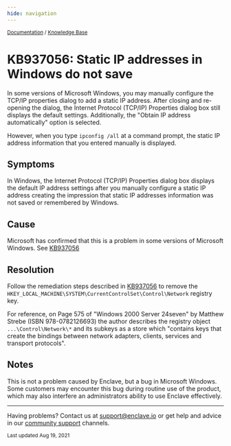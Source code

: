 ```yaml
---
hide: navigation
---
```


<small>[Documentation](/) / [Knowledge Base](/kb)</small>

# KB937056: Static IP addresses in Windows do not save

In some versions of Microsoft Windows, you may manually configure the TCP/IP properties dialog to add a static IP address. After closing and re-opening the dialog, the Internet Protocol (TCP/IP) Properties dialog box still displays the default settings. Additionally, the "Obtain IP address automatically" option is selected.

However, when you type `ipconfig /all` at a command prompt, the static IP address information that you entered manually is displayed.

## Symptoms

In Windows, the Internet Protocol (TCP/IP) Properties dialog box displays the default IP address settings after you manually configure a static IP address creating the impression that static IP addresses information was not saved or remembered by Windows.

## Cause

Microsoft has confirmed that this is a problem in some versions of Microsoft Windows. See [KB937056](http://support.microsoft.com/kb/937056)

## Resolution

Follow the remediation steps described in [KB937056](http://support.microsoft.com/kb/937056) to remove the `HKEY_LOCAL_MACHINE\SYSTEM\CurrentControlSet\Control\Network` registry key.

For reference, on Page 575 of "Windows 2000 Server 24seven" by Matthew Strebe (ISBN 978-0782126693) the author describes the registry object `...\Control\Network\*` and its subkeys as a store which "contains keys that create the bindings between network adapters, clients, services and transport protocols".

## Notes

This is not a problem caused by Enclave, but a bug in Microsoft Windows. Some customers may encounter this bug during routine use of the product, which may also interfere an administrators ability to use Enclave effectively.

---

Having problems? Contact us at [support@enclave.io](mailto:support@enclave.io) or get help and advice in our [community support](/community-support/) channels.

<small>Last updated Aug 19, 2021</small>